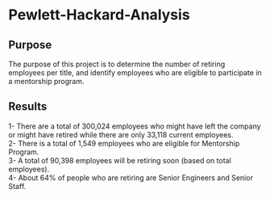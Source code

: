 # Pewlett-Hackard-Analysis

## Purpose
The purpose of this project is to determine the number of retiring employees per title, and identify employees who are eligible to participate in a mentorship program.

## Results
1- There are a total of 300,024 employees who might have left the company or might have retired while there are only 33,118 current employees.  
2- There is a total of 1,549 employees who are eligible for Mentorship Program.  
3- A total of 90,398 employees will be retiring soon (based on total employees).  
4- About 64% of people who are retiring are Senior Engineers and Senior Staff.  
